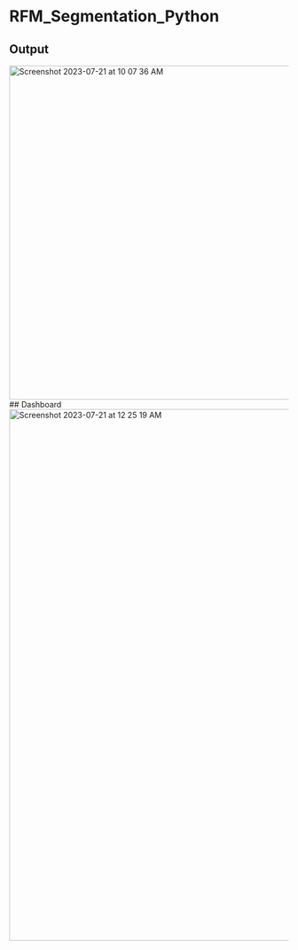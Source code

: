 # RFM_Segmentation_Python
## Output
<img width="602" alt="Screenshot 2023-07-21 at 10 07 36 AM" src="https://github.com/lvltcode/RFM_Segmentation_Python/assets/23015549/b4dd2e10-95d8-4640-90e3-ac9b7b4f197e">
## Dashboard
<img width="958" alt="Screenshot 2023-07-21 at 12 25 19 AM" src="https://github.com/lvltcode/RFM_Segmentation_Python/assets/23015549/36f252eb-655a-462e-a2ef-95a6f309957f">

